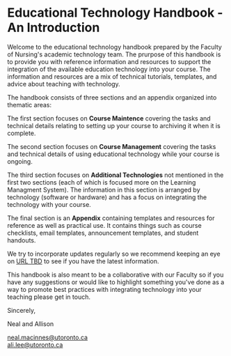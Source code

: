 # Educational Technology Handbook - An Introduction

Welcome to the educational technology handbook prepared by the Faculty of Nursing's academic technology team. The prurpose of this handbook is to provide you with reference information and resources to support the integration of the available education technology into your course. The information and resources are a mix of technical tutorials, templates, and advice about teaching with technology.

The handbook consists of three sections and an appendix organized into thematic areas:

The first section focuses on **Course Maintence** covering the tasks and technical details relating to setting up your course to archiving it when it is complete.

The second section focuses on **Course Management** covering the tasks and technical details of using educational technology while your course is ongoing.

The third section focuses on **Additional Technologies** not mentioned in the first two sections (each of which is focused more on the Learning Managment System). The information in this section is arranged by technology (software or hardware) and has a focus on integrating the technology with your course.

The final section is an **Appendix** containing templates and resources for reference as well as practical use. It contains things such as course checklists, email templates, announcement templates, and student handouts.  

We try to incorporate updates regularly so we recommend keeping an eye on [URL TBD](#) to see if you have the latest information.

This handbook is also meant to be a collaborative with our Faculty so if you have any suggestions or would like to highlight something you've done as a way to promote best practices with integrating technology into your teaching please get in touch.

Sincerely,

Neal and Allison

neal.macinnes@utoronto.ca  
ali.lee@utoronto.ca
